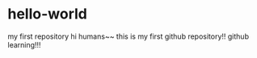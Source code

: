 # hello-world
my first repository
hi humans~~
this is my first github repository!!
github learning!!!

